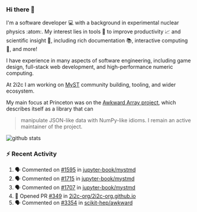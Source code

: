 ### Hi there 👋 

I'm a software developer 💻 with a background in experimental nuclear physics :atom:. My interest lies in tools :wrench: to improve productivity :chart_with_upwards_trend: and scientific insight :telescope:, including rich documentation 📚, interactive computing 🧮, and more! 

I have experience in many aspects of software engineering, including game design, full-stack web development, and high-performance numeric computing. 

At 2i2c I am working on [MyST](https://github.com/jupyter-book/mystmd) community building, tooling, and wider ecosystem. 

My main focus at Princeton was on the [Awkward Array project](awkward-array.org/), which describes itself as a library that can 
> manipulate JSON-like data with NumPy-like idioms. I remain an active maintainer of the project. 

![github stats](https://github-readme-stats.vercel.app/api?username=agoose77&show_icons=true&hide_rank=true&hide_title=true&bg_color=30,e76445,904e95&text_color=efe3ec&icon_color=efe3ec)
<!--
**agoose77/agoose77** is a ✨ _special_ ✨ repository because its `README.md` (this file) appears on your GitHub profile.

Here are some ideas to get you started:

- 🔭 I’m currently working on ...
- 🌱 I’m currently learning ...
- 👯 I’m looking to collaborate on ...
- 🤔 I’m looking for help with ...
- 💬 Ask me about ...
- 📫 How to reach me: ...
- 😄 Pronouns: ...
- ⚡ Fun fact: ...
-->

### :zap: Recent Activity

<!--START_SECTION:activity-->
1. 🗣 Commented on [#1595](https://github.com/jupyter-book/mystmd/issues/1595#issuecomment-2572657170) in [jupyter-book/mystmd](https://github.com/jupyter-book/mystmd)
2. 🗣 Commented on [#1715](https://github.com/jupyter-book/mystmd/issues/1715#issuecomment-2572646984) in [jupyter-book/mystmd](https://github.com/jupyter-book/mystmd)
3. 🗣 Commented on [#1707](https://github.com/jupyter-book/mystmd/issues/1707#issuecomment-2564397713) in [jupyter-book/mystmd](https://github.com/jupyter-book/mystmd)
4. 💪 Opened PR [#349](https://github.com/2i2c-org/2i2c-org.github.io/pull/349) in [2i2c-org/2i2c-org.github.io](https://github.com/2i2c-org/2i2c-org.github.io)
5. 🗣 Commented on [#3354](https://github.com/scikit-hep/awkward/pull/3354#issuecomment-2555640672) in [scikit-hep/awkward](https://github.com/scikit-hep/awkward)
<!--END_SECTION:activity-->

